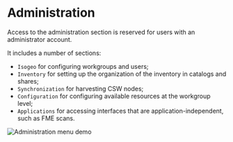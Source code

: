 # Administration

Access to the administration section is reserved for users with an administrator account.

It includes a number of sections:

* `Isogeo` for configuring workgroups and users;
* `Inventory` for setting up the organization of the inventory in catalogs and shares;
* `Synchronization` for harvesting CSW nodes;
* `Configuration` for configuring available resources at the workgroup level;
* `Applications` for accessing interfaces that are application-independent, such as FME scans.

![Administration menu demo](/assets/adm_tour_menus.gif "Administration guided tour")
